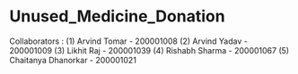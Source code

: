 # Unused_Medicine_Donation
Collaborators :
    (1) Arvind Tomar - 200001008
    (2) Arvind Yadav - 200001009
    (3) Likhit Raj - 200001039
    (4) Rishabh Sharma - 200001067
    (5) Chaitanya Dhanorkar - 200001021

